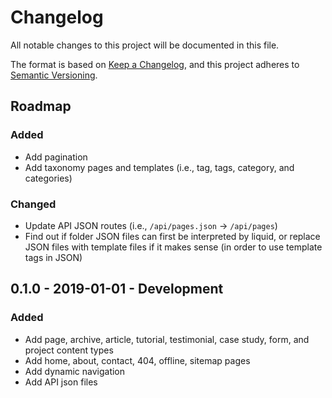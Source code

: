 # Changelog
All notable changes to this project will be documented in this file.

The format is based on [Keep a Changelog](https://keepachangelog.com/en/1.0.0/),
and this project adheres to [Semantic Versioning](https://semver.org/spec/v2.0.0.html).

<!--
## X.X.X - XXXX-XX-XX - XXXXXX

### Added
### Changed
### Deprecated
### Removed
### Fixed
### Security
-->

## Roadmap

### Added
- Add pagination
- Add taxonomy pages and templates (i.e., tag, tags, category, and categories)

### Changed
- Update API JSON routes (i.e., `/api/pages.json` -> `/api/pages`)
- Find out if folder JSON files can first be interpreted by liquid, or replace JSON files with template files if it makes sense (in order to use template tags in JSON)

## 0.1.0 - 2019-01-01 - Development

### Added
- Add page, archive, article, tutorial, testimonial, case study, form, and project content types
- Add home, about, contact, 404, offline, sitemap pages
- Add dynamic navigation
- Add API json files